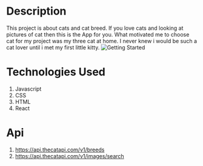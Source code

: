 # Description 
This project is about cats and cat breed. If you love cats and looking at pictures of cat then this is the App for you. What motivated me to choose cat for my project was my three cat at home. I never knew i would be such a cat lover until i met my first little kitty.
![Getting Started](file:///Users/bunmeevang/Desktop/Screen%20Shot%202021-04-11%20at%2011.55.09%20PM.png)

# Technologies Used
1. Javascript
2. CSS
3. HTML
4. React

# Api 
1. https://api.thecatapi.com/v1/breeds
2. https://api.thecatapi.com/v1/images/search
  
